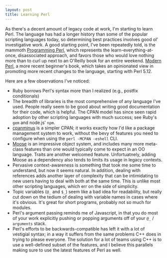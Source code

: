 ```yaml
---
layout: post
title: Learning Perl
---
```


As there's a decent amount of legacy code at work, I'm starting to learn Perl. The language has had a longer history than some of the popular scripting languages today, so determining best practices involves good ol' investigative work. A good starting point, I've been repeatedly told, is the mammoth [Programming Perl](http://www.amazon.com/Programming-Perl-3rd-Larry-Wall/dp/0596000278), which represents the learn-everything-at-once, disassociated approach, and favors those who would love nothing more than to curl up next to an O'Reilly book for an entire weekend. [Modern Perl](http://www.onyxneon.com/books/modern_perl/index.html),  a more recent beginner's book, which takes an opinionated view in promoting more recent changes to the language, starting with Perl 5.12.

Here are a few observations I've noticed:

* Ruby borrows Perl's syntax more than I realized (e.g., postfix conditionals)
* The breadth of libraries is the most comprehensive of any language I've used. People really seem to be good about writing good documentation for their code, which is helpful. The CPAN model has since seen rapid adoption by other scripting languages with much success; see Ruby's `gem` and node.js' `npm`.
* [cpanminus](http://cpanmin.us/) is a simpler CPAN; it works exactly how I'd like a package management system to work, without the bevy of features you need to configure when using the `perl -MCPAN -eshell` CLI.
* [Moose](http://moose.perl.org/) is an impressive object system, and includes many more meta-class features than one would typically come to expect in an OO language. Traits are another welcomed feature. Unfortuatnely, adding Moose as a dependency also tends to limits its usage in legacy contexts.
* Pervasive context-awareness is something that took me some time to understand, but now it seems natural. In addition, dealing with references adds another layer of complexity that can be intimidating to new users having to deal with both at the same time. This is unlike most other scripting languages, which err on the side of simplicity.
* Topic variables (`@_` and `$_`) seem like a bad idea for readability, but really cut down on the tedium of dealing with variable names in cases where it's obvious. It's great for short programs, probably not so much for modules.
* Perl's argument passing reminds me of Javascript, in that you do most of your work explicitly pushing or popping arguments off of your `@_` / `arguments` stack.
* Perl's efforts to be backwards-compatible has left it with a lot of vestigial syntax; in a way it suffers from the same problems C++ does in trying to please everyone. The solution for a lot of teams using C++ is to use a well-defined subset of the features, and I believe this parallels making sure to use the latest features of Perl as well.


